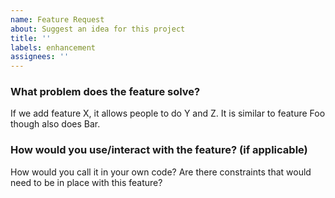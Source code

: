 ```yaml
---
name: Feature Request
about: Suggest an idea for this project
title: ''
labels: enhancement
assignees: ''
---
```


### What problem does the feature solve?

If we add feature X, it allows people to do Y and Z.
It is similar to feature Foo though also does Bar.

### How would you use/interact with the feature? (if applicable)

How would you call it in your own code?
Are there constraints that would need to be in place with this feature?